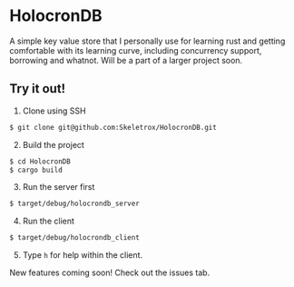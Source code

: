 # HolocronDB

A simple key value store that I personally use for learning rust and getting
comfortable with its learning curve, including concurrency support, borrowing
and whatnot. Will be a part of a larger project soon.


## Try it out!

1. Clone using SSH

```bash
$ git clone git@github.com:Skeletrox/HolocronDB.git
```

2. Build the project

```bash
$ cd HolocronDB
$ cargo build
```

3. Run the server first

```bash
$ target/debug/holocrondb_server
```

4. Run the client

```bash
$ target/debug/holocrondb_client
```

5. Type `h` for help within the client.


New features coming soon! Check out the issues tab.